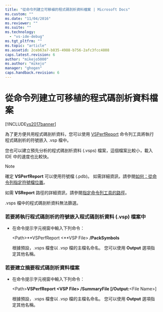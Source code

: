 ```yaml
---
title: "從命令列建立可移植的程式碼剖析資料檔案 | Microsoft Docs"
ms.custom: ""
ms.date: "11/04/2016"
ms.reviewer: ""
ms.suite: ""
ms.technology: 
  - "vs-ide-debug"
ms.tgt_pltfrm: ""
ms.topic: "article"
ms.assetid: 2ceb63a7-b835-4988-b756-2afc3fcc4808
caps.latest.revision: 6
author: "mikejo5000"
ms.author: "mikejo"
manager: "ghogen"
caps.handback.revision: 6
---
```

# 從命令列建立可移植的程式碼剖析資料檔案
[!INCLUDE[vs2017banner](../code-quality/includes/vs2017banner.md)]

為了更方便共用程式碼剖析資料，您可以使用 [VSPerfReport](../profiling/vsperfreport.md) 命令列工具將執行程式碼剖析的符號嵌入 .vsp 檔中。  
  
 您也可以建立預先分析的程式碼剖析資料 \(.vsps\) 檔案，這個檔案比較小，載入 IDE 中的速度也比較快。  
  
> [!NOTE]
>  確定 **VSPerfReport** 可以使用符號檔 \(.pdb\)。  如需詳細資訊，請參閱[如何：從命令列指定符號檔位置](../profiling/how-to-specify-symbol-file-locations-from-the-command-line.md)。  
>   
>  如需 **VSReport** 路徑的詳細資訊，請參閱[指定命令列工具的路徑](../profiling/specifying-the-path-to-profiling-tools-command-line-tools.md)。  
>   
>  .vsps 檔中的程式碼剖析資料無法篩選。  
  
### 若要將執行程式碼剖析的符號嵌入程式碼剖析資料 \(.vsp\) 檔案中  
  
-   在命令提示字元視窗中輸入下列命令：  
  
     \<Path\>**VSPerfReport \<**VSP File\> **\/PackSymbols**  
  
     根據預設，.vsps 檔會以 .vsp 檔的主檔名命名。  您可以使用 **Output** 選項指定其他名稱。  
  
### 若要建立摘要程式碼剖析資料檔案  
  
-   在命令提示字元視窗中輸入下列命令：  
  
     \<Path\>**VSPerfReport \<**VSP File\> **\/SummaryFile** \[**\/Output:**\<File Name\>\]  
  
     根據預設，.vsps 檔會以 .vsp 檔的主檔名命名。  您可以使用 **Output** 選項指定其他名稱。